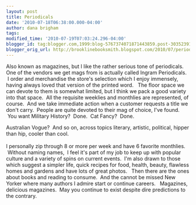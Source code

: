 ```yaml
---
layout: post
title: Periodicals
date: '2010-07-18T06:38:00.000-04:00'
author: dana brigham
tags: 
modified_time: '2010-07-19T07:03:24.296-04:00'
blogger_id: tag:blogger.com,1999:blog-5767374071871443859.post-3035239170001624335
blogger_orig_url: http://brooklinebooksmith.blogspot.com/2010/07/periodicals.html
---
```


Also known as magazines, but I like the rather serious tone of periodicals.   One of the vendors we get mags from is actually called Ingram Periodicals.  I order and merchandise the store's selection which I enjoy immensely, having always loved that version of the printed word.   The floor space we can devote to them is somewhat limited, but I think we pack a good variety into that space.  All the requisite weeklies and monthlies are represented, of course.  And we take immediate action when a customer requests a title we don't carry.  People are quite devoted to their mag of choice, I've found.  You want Military History?  Done.  Cat Fancy?  Done.<div>Australian Vogue?  And so on, across topics literary, artistic, political, hipper than hip, cooler than cool. </div><div><br /></div><div>I personally zip through 8 or more per week and have 6 favorite monthlies.  Without naming names,  I feel it's part of my job to keep up with popular culture and a variety of spins on current events.  I'm also drawn to those which suggest a simpler life, quick recipes for food, health, beauty, flawless homes and gardens and have lots of great photos.   Then there are the ones about books and reading to consume.  And the cannot be missed New Yorker where many authors I admire start or continue careers.   Magazines, delicious magazines.  May you continue to exist despite dire predictions to the contrary. </div>
